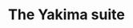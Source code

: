 ---
layout: suite
permalink: /yakima/
has_slider: true
title: The Yakima suite
header_image: /images/suites/yakima/IMG_3521.jpg
header_text: the Yakima suite
info: |-
    A romantic loft getaway with non-stop views of the harbor and all the comforts of home.
description: |-
    Ferry Landing Suites: The Yakima Suite.

    The word _Yakima_ means "Gateway". So, come runaway to your third floor loft in the heart of Friday Harbor.

    The Yakima Suite is a cozy one-room studio, beautifully furnished with a:

    - Open plan studio apartment
    - Private balcony and private deck, both overlooking the harbor
    - Queen bed in alcove
    - Kitchenette
    - Living area with full-size sleeper sofa
    - Elevated desk/dining table with harbor view
    - Dining table for 4
    - Spacious bath with shower
    - Reserved parking space
footer:
    message: 'The YAKIMA suite: top of the town studio in Friday Harbor'
    contact: 'Call 800.391.8190 for reservations'
button:
    text: Book the Yakima Suite
    url: http://www.vacationrentalssanjuanislands.com/Unit/Details/67007
images:
    - path: /images/suites/yakima/IMG_3486.jpg
    - path: /images/suites/yakima/IMG_3492.jpg
    - path: /images/suites/yakima/IMG_3495.jpg
    - path: /images/suites/yakima/IMG_3497.jpg
    - path: /images/suites/yakima/IMG_3504.jpg
    - path: /images/suites/yakima/IMG_3508.jpg
    - path: /images/suites/yakima/IMG_3513.jpg
    - path: /images/suites/yakima/IMG_3521.jpg
---